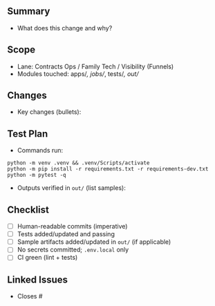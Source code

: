 ## Summary
- What does this change and why?

## Scope
- Lane: Contracts Ops / Family Tech / Visibility (Funnels)
- Modules touched: apps/*, jobs/*, tests/*, out/*

## Changes
- Key changes (bullets):

## Test Plan
- Commands run:
```
python -m venv .venv && .venv/Scripts/activate
python -m pip install -r requirements.txt -r requirements-dev.txt
python -m pytest -q
```
- Outputs verified in `out/` (list samples):

## Checklist
- [ ] Human-readable commits (imperative)
- [ ] Tests added/updated and passing
- [ ] Sample artifacts added/updated in `out/` (if applicable)
- [ ] No secrets committed; `.env.local` only
- [ ] CI green (lint + tests)

## Linked Issues
- Closes #

